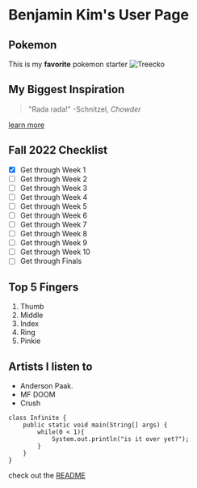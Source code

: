 # Benjamin Kim's User Page

## Pokemon
This is my **favorite** pokemon starter 
![Treecko](https://art.pixilart.com/e80249cec539531.png)

## My Biggest Inspiration
> "Rada rada!" -Schnitzel, *Chowder*

[learn more](https://chowder.fandom.com/wiki/Shnitzel)

## Fall 2022 Checklist
- [x] Get through Week 1
- [ ] Get through Week 2
- [ ] Get through Week 3
- [ ] Get through Week 4
- [ ] Get through Week 5
- [ ] Get through Week 6
- [ ] Get through Week 7
- [ ] Get through Week 8
- [ ] Get through Week 9
- [ ] Get through Week 10
- [ ] Get through Finals

## Top 5 Fingers
1. Thumb
2. Middle
3. Index 
4. Ring 
5. Pinkie

## Artists I listen to 
- Anderson Paak.
- MF DOOM
- Crush

```
class Infinite {
    public static void main(String[] args) {
        while(0 < 1){
            System.out.println("is it over yet?");
        }
    }
}
```

check out the [README](README.md)
